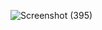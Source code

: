 ![Screenshot (395)](https://github.com/Berlinshaju/CCNA/assets/66897078/29ac469a-7029-4471-bcdb-7dd93c49bd17)
